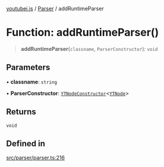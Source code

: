 [youtubei.js](../../../README.md) / [Parser](../README.md) / addRuntimeParser

# Function: addRuntimeParser()

> **addRuntimeParser**(`classname`, `ParserConstructor`): `void`

## Parameters

• **classname**: `string`

• **ParserConstructor**: [`YTNodeConstructor`](../../Helpers/interfaces/YTNodeConstructor.md)\<[`YTNode`](../../Helpers/classes/YTNode.md)\>

## Returns

`void`

## Defined in

[src/parser/parser.ts:216](https://github.com/LuanRT/YouTube.js/blob/e54e499ff553dab51e6d9d1aebc090b50fec29ba/src/parser/parser.ts#L216)
